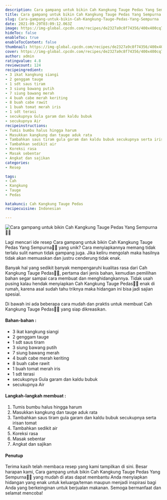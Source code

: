 ```yaml
---
description: Cara gampang untuk bikin Cah Kangkung Tauge Pedas Yang Sempurna"
title: Cara gampang untuk bikin Cah Kangkung Tauge Pedas Yang Sempurna
slug: Cara-gampang-untuk-bikin-Cah-Kangkung-Tauge-Pedas-Yang-Sempurna
date: 2021-09-29T03:09:12.063Z
image: https://img-global.cpcdn.com/recipes/de2327a9c8f74356/400x400cq70/photo.jpg
hideToc: false
enableToc: true
enableTocContent: false
thumbnail: https://img-global.cpcdn.com/recipes/de2327a9c8f74356/400x400cq70/photo.jpg
cover: https://img-global.cpcdn.com/recipes/de2327a9c8f74356/400x400cq70/photo.jpg
author: admin
ratingvalue: 4.8
reviewcount: 124
recipeingredient:
- 3 ikat kangkung siangi
- 2 genggam tauge
- 1 sdt saus tiram
- 3 siung bawang putih
- 7 siung bawang merah
- 4 buah cabe merah keriting
- 8 buah cabe rawit
- 1 buah tomat merah iris
- 1 sdt terasi
- secukupnya Gula garam dan kaldu bubuk
- secukupnya Air
recipeinstructions:
- Tumis bumbu halus hingga harum
- Masukkan kangkung dan tauge aduk rata
- Tambahkan saus tiram gula garam dan kaldu bubuk secukupnya serta irisan tomat
- Tambahkan sedikit air
- Koreksi rasa
- Masak sebentar
- Angkat dan sajikan
categories:
- Resep

tags:
- Cah
- Kangkung
- Tauge
- Pedas

katakunci: Cah Kangkung Tauge Pedas
recipecuisine: Indonesian

---
```


![Cara gampang untuk bikin Cah Kangkung Tauge Pedas Yang Sempurna👩‍🍳](https://img-global.cpcdn.com/recipes/de2327a9c8f74356/400x400cq70/photo.jpg)

Lagi mencari ide resep Cara gampang untuk bikin Cah Kangkung Tauge Pedas Yang Sempurna👩‍🍳 yang unik? Cara menyiapkannya memang tidak terlalu sulit namun tidak gampang juga. Jika keliru mengolah maka hasilnya tidak akan memuaskan dan justru cenderung tidak enak.

Banyak hal yang sedikit banyak mempengaruhi kualitas rasa dari Cah Kangkung Tauge Pedas👩‍🍳, pertama dari jenis bahan, kemudian pemilihan bahan segar sampai cara membuat dan menghidangkannya. Tidak usah pusing kalau hendak menyiapkan Cah Kangkung Tauge Pedas👩‍🍳 enak di rumah, karena asal sudah tahu triknya maka hidangan ini bisa jadi sajian spesial.

Di bawah ini ada beberapa cara mudah dan praktis untuk membuat Cah Kangkung Tauge Pedas👩‍🍳 yang siap dikreasikan.

<!--inarticleads1-->

#### Bahan-bahan :

- 3 ikat kangkung siangi
- 2 genggam tauge
- 1 sdt saus tiram
- 3 siung bawang putih
- 7 siung bawang merah
- 4 buah cabe merah keriting
- 8 buah cabe rawit
- 1 buah tomat merah iris
- 1 sdt terasi
- secukupnya Gula garam dan kaldu bubuk
- secukupnya Air

<!--inarticleads2-->

#### Langkah-langkah membuat :

1. Tumis bumbu halus hingga harum
1. Masukkan kangkung dan tauge aduk rata
1. Tambahkan saus tiram gula garam dan kaldu bubuk secukupnya serta irisan tomat
1. Tambahkan sedikit air
1. Koreksi rasa
1. Masak sebentar
1. Angkat dan sajikan

#### Penutup

Terima kasih telah membaca resep yang kami tampilkan di sini. Besar harapan kami, Cara gampang untuk bikin Cah Kangkung Tauge Pedas Yang Sempurna👩‍🍳 yang mudah di atas dapat membantu Anda menyiapkan hidangan yang enak untuk keluarga/teman maupun menjadi inspirasi bagi Anda yang berkeinginan untuk berjualan makanan. Semoga bermanfaat dan selamat mencoba!